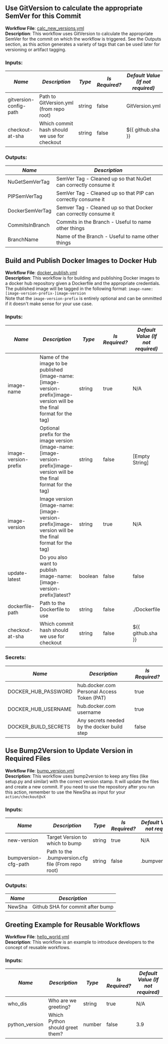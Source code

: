 ## Use GitVersion to calculate the appropriate SemVer for this Commit
**Workflow File**: [calc_new_versions.yml](.github/workflows/calc_new_versions.yml)  
**Description**: This workflow uses GitVersion to calculate the appropriate SemVer for the commit on which the
workflow is triggered.
See the Outputs section, as this action generates a variety of tags that can be used later for versioning
or artifact tagging.
### Inputs: 
|*Name*|*Description*|*Type*|*Is Required?*|*Default Value (If not required)*|
|------|-------------|------|--------------|---------------------------------|
| gitversion-config-path | Path to GitVersion.yml (from repo root) | string | false | GitVersion.yml |
| checkout-at-sha | Which commit hash should we use for checkout | string | false | ${{ github.sha }} |
### Outputs: 
|*Name*|*Description*|
|------|-------------|
| NuGetSemVerTag | SemVer Tag - Cleaned up so that NuGet can correctly consume it |
| PIPSemVerTag | SemVer Tag - Cleaned up so that PIP can correctly consume it |
| DockerSemVerTag | Semver Tag - Cleaned up so that Docker can correctly consume it |
| CommitsInBranch | Commits in the Branch - Useful to name other things |
| BranchName | Name of the Branch - Useful to name other things |
## Build and Publish Docker Images to Docker Hub
**Workflow File**: [docker_publish.yml](.github/workflows/docker_publish.yml)  
**Description**: This workflow is for building and publishing Docker images to a docker hub repository given a
Dockerfile and the appropriate credentials.
The published image will be tagged in the following format: `image-name:[image-version-prefix-]image-version`
<br>
Note that the `image-version-prefix` is entirely optional and can be ommitted if it doesn't make sense for your use case.
### Inputs: 
|*Name*|*Description*|*Type*|*Is Required?*|*Default Value (If not required)*|
|------|-------------|------|--------------|---------------------------------|
| image-name | Name of the image to be published (image-name:[image-version-prefix]image-version will be the final format for the tag) | string | true | N/A |
| image-version-prefix | Optional prefix for the image version (image-name:[image-version-prefix]image-version will be the final format for the tag) | string | false | [Empty String] |
| image-version | Image version (image-name:[image-version-prefix]image-version will be the final format for the tag) | string | true | N/A |
| update-latest | Do you also want to publish image-name:[image-version-prefix]latest? | boolean | false | false |
| dockerfile-path | Path to the Dockerfile to use | string | false | ./Dockerfile |
| checkout-at-sha | Which commit hash should we use for checkout | string | false | ${{ github.sha }} |
### Secrets: 
|*Name*|*Description*|*Is Required?*
|------|-------------|-------------|
| DOCKER_HUB_PASSWORD | hub.docker.com Personal Access Token (PAT) |  true |
| DOCKER_HUB_USERNAME | hub.docker.com username |  true |
| DOCKER_BUILD_SECRETS | Any secrets needed by the docker build step |  false |
## Use Bump2Version to Update Version in Required Files
**Workflow File**: [bump_version.yml](.github/workflows/bump_version.yml)  
**Description**: This workflow uses bump2version to keep any files (like setup.py and similar) with the correct
version stamp.
It will update the files and create a new commit.
If you need to use the repository after you run this action, remember to use the NewSha as input for
your `action/checkout@vX`
### Inputs: 
|*Name*|*Description*|*Type*|*Is Required?*|*Default Value (If not required)*|
|------|-------------|------|--------------|---------------------------------|
| new-version | Target Version to which to bump | string | true | N/A |
| bumpversion-cfg-path | Path to the .bumpversion.cfg file (From repo root) | string | false | .bumpversion.cfg |
### Outputs: 
|*Name*|*Description*|
|------|-------------|
| NewSha | Github SHA for commit after bump |
## Greeting Example for Reusable Workflows
**Workflow File**: [hello_world.yml](.github/workflows/hello_world.yml)  
**Description**: This workflow is an example to introduce developers to the concept of
reusable workflows.
### Inputs: 
|*Name*|*Description*|*Type*|*Is Required?*|*Default Value (If not required)*|
|------|-------------|------|--------------|---------------------------------|
| who_dis | Who are we greeting? | string | true | N/A |
| python_version | Which Python should greet them? | number | false | 3.9 |
